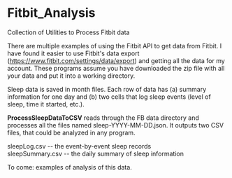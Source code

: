 # Fitbit_Analysis
Collection of Utilities to Process Fitbit data

There are multiple examples of using the Fitbit API to get data from Fitbit.
I have found it easier to use Fitbit's data export (https://www.fitbit.com/settings/data/export) and getting all the data for my account. These programs assume you have downloaded the zip file with all your data and put it into a working directory.

Sleep data is saved in month files.
Each row of data has (a) summary information for one day and (b) two cells that log sleep events (level of sleep, time it started, etc.).

<b>ProcessSleepDataToCSV</b> reads through the FB data directory and processes all the files named sleep-YYYY-MM-DD.json. It outputs two CSV files, that could be analyzed in any program.<p>
sleepLog.csv -- the event-by-event sleep records<br>
sleepSummary.csv -- the daily summary of sleep information<p>

To come: examples of analysis of this data.
